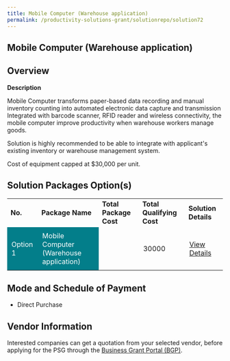 ```yaml
---
title: Mobile Computer (Warehouse application)
permalink: /productivity-solutions-grant/solutionrepo/solution72
---
```


## Mobile Computer (Warehouse application)

## Overview

**Description**

Mobile Computer transforms paper-based data recording and manual inventory counting into automated electronic data capture and transmission Integrated with barcode scanner, RFID reader and wireless connectivity, the mobile computer improve productivity when warehouse workers manage goods.

Solution is highly recommended to be able to integrate with applicant's existing inventory or warehouse management system.

Cost of equipment capped at $30,000 per unit. 

## Solution Packages Option(s)

<table>
<tr>
<td><b>No.</b></td>
<td><b>Package Name</b></td>
<td><b>Total Package Cost</b></td>
<td><b>Total Qualifying Cost</b></td>
<td><b>Solution Details</b></td>
</tr>
<tr>
<td style='padding: 10px; background-color: #037E8A; color: #FFFFFF;'>Option 1</td>
<td style='padding: 10px; background-color: #037E8A; color: #FFFFFF;'>Mobile Computer (Warehouse application)</td>
<td style='padding: 10px;'></td>
<td style='padding: 10px;'>30000</td>
<td style='padding: 10px;'><a href='' target='_blank'>View Details</a></td>
</tr>
</table>

## Mode and Schedule of Payment

 - Direct Purchase

## Vendor Information

 

Interested companies can get a quotation from your selected vendor, before applying for the PSG through the <a href='https://www.businessgrants.gov.sg/' target='_blank' rel='noopener'>Business Grant Portal (BGP)</a>.

<script src="/jquery/resize-tables.js"></script>
